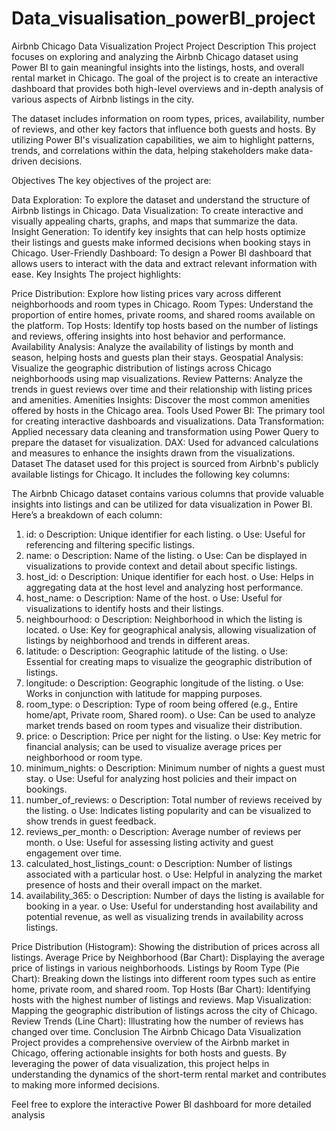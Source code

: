 # Data_visualisation_powerBI_project
Airbnb Chicago Data Visualization Project
Project Description
This project focuses on exploring and analyzing the Airbnb Chicago dataset using Power BI to gain meaningful insights into the listings, hosts, and overall rental market in Chicago. The goal of the project is to create an interactive dashboard that provides both high-level overviews and in-depth analysis of various aspects of Airbnb listings in the city.

The dataset includes information on room types, prices, availability, number of reviews, and other key factors that influence both guests and hosts. By utilizing Power BI's visualization capabilities, we aim to highlight patterns, trends, and correlations within the data, helping stakeholders make data-driven decisions.

Objectives
The key objectives of the project are:

Data Exploration: To explore the dataset and understand the structure of Airbnb listings in Chicago.
Data Visualization: To create interactive and visually appealing charts, graphs, and maps that summarize the data.
Insight Generation: To identify key insights that can help hosts optimize their listings and guests make informed decisions when booking stays in Chicago.
User-Friendly Dashboard: To design a Power BI dashboard that allows users to interact with the data and extract relevant information with ease.
Key Insights
The project highlights:

Price Distribution: Explore how listing prices vary across different neighborhoods and room types in Chicago.
Room Types: Understand the proportion of entire homes, private rooms, and shared rooms available on the platform.
Top Hosts: Identify top hosts based on the number of listings and reviews, offering insights into host behavior and performance.
Availability Analysis: Analyze the availability of listings by month and season, helping hosts and guests plan their stays.
Geospatial Analysis: Visualize the geographic distribution of listings across Chicago neighborhoods using map visualizations.
Review Patterns: Analyze the trends in guest reviews over time and their relationship with listing prices and amenities.
Amenities Insights: Discover the most common amenities offered by hosts in the Chicago area.
Tools Used
Power BI: The primary tool for creating interactive dashboards and visualizations.
Data Transformation: Applied necessary data cleaning and transformation using Power Query to prepare the dataset for visualization.
DAX: Used for advanced calculations and measures to enhance the insights drawn from the visualizations.
Dataset
The dataset used for this project is sourced from Airbnb's publicly available listings for Chicago. It includes the following key columns:

The Airbnb Chicago dataset contains various columns that provide valuable insights into listings and can be utilized for data visualization in Power BI. Here’s a breakdown of each column:
1.	id:
o	Description: Unique identifier for each listing.
o	Use: Useful for referencing and filtering specific listings.
2.	name:
o	Description: Name of the listing.
o	Use: Can be displayed in visualizations to provide context and detail about specific listings.
3.	host_id:
o	Description: Unique identifier for each host.
o	Use: Helps in aggregating data at the host level and analyzing host performance.
4.	host_name:
o	Description: Name of the host.
o	Use: Useful for visualizations to identify hosts and their listings.
5.	neighbourhood:
o	Description: Neighborhood in which the listing is located.
o	Use: Key for geographical analysis, allowing visualization of listings by neighborhood and trends in different areas.
6.	latitude:
o	Description: Geographic latitude of the listing.
o	Use: Essential for creating maps to visualize the geographic distribution of listings.
7.	longitude:
o	Description: Geographic longitude of the listing.
o	Use: Works in conjunction with latitude for mapping purposes.
8.	room_type:
o	Description: Type of room being offered (e.g., Entire home/apt, Private room, Shared room).
o	Use: Can be used to analyze market trends based on room types and visualize their distribution.
9.	price:
o	Description: Price per night for the listing.
o	Use: Key metric for financial analysis; can be used to visualize average prices per neighborhood or room type.
10.	minimum_nights:
o	Description: Minimum number of nights a guest must stay.
o	Use: Useful for analyzing host policies and their impact on bookings.
11.	number_of_reviews:
o	Description: Total number of reviews received by the listing.
o	Use: Indicates listing popularity and can be visualized to show trends in guest feedback.
12.	reviews_per_month:
o	Description: Average number of reviews per month.
o	Use: Useful for assessing listing activity and guest engagement over time.
13.	calculated_host_listings_count:
o	Description: Number of listings associated with a particular host.
o	Use: Helpful in analyzing the market presence of hosts and their overall impact on the market.
14.	availability_365:
o	Description: Number of days the listing is available for booking in a year.
o	Use: Useful for understanding host availability and potential revenue, as well as visualizing trends in availability across listings.

Price Distribution (Histogram): Showing the distribution of prices across all listings.
Average Price by Neighborhood (Bar Chart): Displaying the average price of listings in various neighborhoods.
Listings by Room Type (Pie Chart): Breaking down the listings into different room types such as entire home, private room, and shared room.
Top Hosts (Bar Chart): Identifying hosts with the highest number of listings and reviews.
Map Visualization: Mapping the geographic distribution of listings across the city of Chicago.
Review Trends (Line Chart): Illustrating how the number of reviews has changed over time.
Conclusion
The Airbnb Chicago Data Visualization Project provides a comprehensive overview of the Airbnb market in Chicago, offering actionable insights for both hosts and guests. By leveraging the power of data visualization, this project helps in understanding the dynamics of the short-term rental market and contributes to making more informed decisions.

Feel free to explore the interactive Power BI dashboard for more detailed analysis
